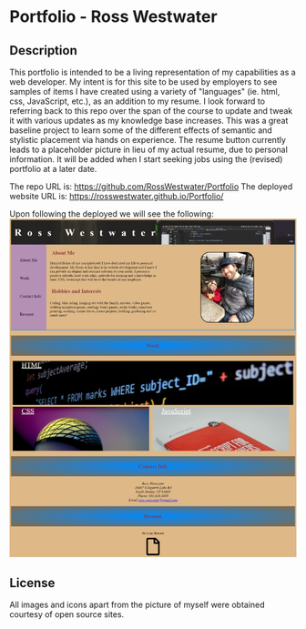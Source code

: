 # Portfolio - Ross Westwater

## Description

This portfolio is intended to be a living representation of my capabilities as a web developer. My intent is for this site to be used by employers to see samples of items I have created using a variety of "languages" (ie. html, css, JavaScript, etc.), as an addition to my resume. I look forward to referring back to this repo over the span of the course to update and tweak it with various updates as my knowledge base increases. This was a great baseline project to learn some of the different effects of semantic and stylistic placement via hands on experience. The resume button currently leads to a placeholder picture in lieu of my actual resume, due to personal information. It will be added when I start seeking jobs using the (revised) portfolio at a later date.

The repo URL is:
https://github.com/RossWestwater/Portfolio
The deployed website URL is:
https://rosswestwater.github.io/Portfolio/

Upon following the deployed we will see the following:
![alt text](assets/images/portfolio-ross.png)

## License
All images and icons apart from the picture of myself were obtained courtesy of open source sites.